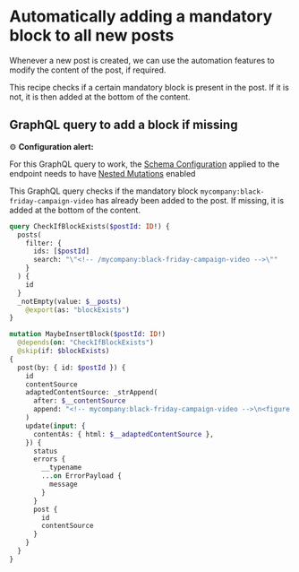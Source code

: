 # Automatically adding a mandatory block to all new posts

Whenever a new post is created, we can use the automation features to modify the content of the post, if required.

This recipe checks if a certain mandatory block is present in the post. If it is not, it is then added at the bottom of the content.

## GraphQL query to add a block if missing

<div class="doc-config-highlight" markdown=1>

⚙️ **Configuration alert:**

For this GraphQL query to work, the [Schema Configuration](https://gatographql.com/guides/use/creating-a-schema-configuration/) applied to the endpoint needs to have  [Nested Mutations](https://gatographql.com/guides/schema/using-nested-mutations/) enabled

</div>

This GraphQL query checks if the mandatory block `mycompany:black-friday-campaign-video` has already been added to the post. If missing, it is added at the bottom of the content.

```graphql
query CheckIfBlockExists($postId: ID!) {
  posts(
    filter: {
      ids: [$postId]
      search: "\"<!-- /mycompany:black-friday-campaign-video -->\""
    }
  ) {
    id
  }
  _notEmpty(value: $__posts)
    @export(as: "blockExists")
}

mutation MaybeInsertBlock($postId: ID!)
  @depends(on: "CheckIfBlockExists")
  @skip(if: $blockExists)
{
  post(by: { id: $postId }) {
    id
    contentSource
    adaptedContentSource: _strAppend(
      after: $__contentSource
      append: "<!-- mycompany:black-friday-campaign-video -->\n<figure class=\"wp-block-video\"><video controls src=\"https://mysite.com/videos/BlackFriday2023.mp4\"></video></figure>\n<!-- /mycompany:black-friday-campaign-video -->"
    )
    update(input: {
      contentAs: { html: $__adaptedContentSource },
    }) {
      status
      errors {
        __typename
        ...on ErrorPayload {
          message
        }
      }
      post {
        id
        contentSource
      }
    }
  }
}
```
